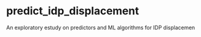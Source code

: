 # predict_idp_displacement
An exploratory estudy on predictors and ML algorithms for IDP displacemen
